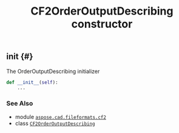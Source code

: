 ﻿---
title: CF2OrderOutputDescribing constructor
second_title: Aspose.CAD for Python via .NET API References
description: 
type: docs
weight: 10
url: /python-net/aspose.cad.fileformats.cf2/cf2orderoutputdescribing/__init__/
is_root: false
---

## __init__ {#}

The OrderOutputDescribing initializer



```python
def __init__(self):
    ...
```





### See Also
* module [`aspose.cad.fileformats.cf2`](../../)
* class [`CF2OrderOutputDescribing`](/cad/python-net/aspose.cad.fileformats.cf2/cf2orderoutputdescribing)
